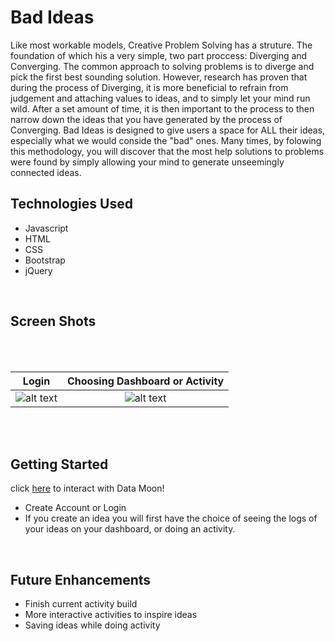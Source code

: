 
# Bad Ideas

Like most workable models, Creative Problem Solving has a struture. The foundation of which his a very simple, two part proccess: Diverging and Converging. The common approach to solving problems is to diverge and pick the first best sounding solution. However, research has proven that during the process of Diverging, it is more beneficial to refrain from judgement and attaching values to ideas, and to simply let your mind run wild. After a set amount of time, it is then important to the process to then narrow down the ideas that you have generated by the process of Converging. Bad Ideas is designed to give users a space for ALL their ideas, especially what we would conside the "bad" ones. Many times, by folowing this methodology, you will discover that the most help solutions to problems were found by simply allowing your mind to generate unseemingly connected ideas.
<br>

## Technologies Used 


- Javascript
- HTML
- CSS
- Bootstrap
- jQuery  
<br>

## Screen Shots
<br>

<br>

Login         |  Choosing Dashboard or Activity
:-------------------------:|:-------------------------:
![alt text](https://i.imgur.com/ZCX4dNy.png)  |  ![alt text](https://i.imgur.com/pWu0Wuu.png)

<br>
<br>


## Getting Started  

click [here](https://bad-ideas-app.herokuapp.com/) to interact with Data Moon!

- Create Account or Login
- If you create an idea you will first have the choice of seeing the logs of your ideas on your dashboard, or doing an activity.



<br>

## Future Enhancements

- Finish current activity build
- More interactive activities to inspire ideas
- Saving ideas while doing activity